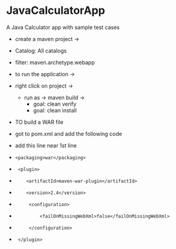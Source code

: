 # JavaCalculatorApp
A Java Calculator app with sample test cases
- create a maven project ->
 - Catalog: All catalogs
 - filter: maven.archetype.webapp
  
- to run the application ->
 - right click on project -> 
   - run as ->  maven build ->
     - goal: clean verify
     - goal: clean install

- TO build a WAR file
- got to pom.xml and add the following code

- add this line near 1st line
-     <packaging>war</packaging>


-      <plugin>
-         <artifactId>maven-war-plugin</artifactId>
-         <version>2.4</version>
-          <configuration>
-              <failOnMissingWebXml>false</failOnMissingWebXml>
-          </configuration>
-      </plugin>
